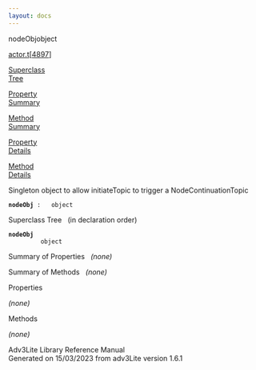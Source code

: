 ```yaml
---
layout: docs
---
```

<span class="title">nodeObj</span><span class="type">object</span>

[actor.t](../file/actor.t.html)\[[4897](../source/actor.t.html#4897)\]

[Superclass  
Tree](#_SuperClassTree_)

[Property  
Summary](#_PropSummary_)

[Method  
Summary](#_MethodSummary_)

[Property  
Details](#_Properties_)

[Method  
Details](#_Methods_)



Singleton object to allow initiateTopic to trigger a
NodeContinuationTopic

**`nodeObj`**` :   object`



<span id="_SuperClassTree_"></span>



<span class="hdln">Superclass Tree</span>   (in declaration order)



**`nodeObj`**  
`         object`  
<span id="_PropSummary_"></span>



<span class="hdln">Summary of Properties</span>  
*(none)* <span id="_MethodSummary_"></span>



<span class="hdln">Summary of Methods</span>  
*(none)* <span id="_Properties_"></span>



<span class="hdln">Properties</span>  



*(none)* <span id="_Methods_"></span>



<span class="hdln">Methods</span>  



*(none)*



Adv3Lite Library Reference Manual  
Generated on 15/03/2023 from adv3Lite version 1.6.1


